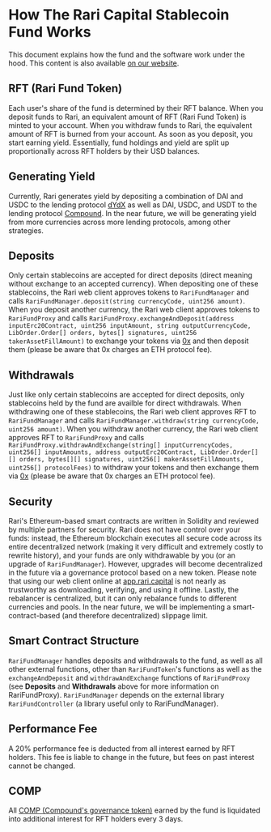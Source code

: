 # How The Rari Capital Stablecoin Fund Works

This document explains how the fund and the software work under the hood. This content is also available [on our website](https://rari.capital/current.html).

## RFT (Rari Fund Token)

Each user's share of the fund is determined by their RFT balance. When you deposit funds to Rari, an equivalent amount of RFT (Rari Fund Token) is minted to your account. When you withdraw funds to Rari, the equivalent amount of RFT is burned from your account. As soon as you deposit, you start earning yield. Essentially, fund holdings and yield are split up proportionally across RFT holders by their USD balances.

## Generating Yield

Currently, Rari generates yield by depositing a combination of DAI and USDC to the lending protocol [dYdX](https://dydx.exchange/) as well as DAI, USDC, and USDT to the lending protocol [Compound](https://compound.finance/). In the near future, we will be generating yield from more currencies across more lending protocols, among other strategies.

## Deposits

Only certain stablecoins are accepted for direct deposits (direct meaning without exchange to an accepted currency). When depositing one of these stablecoins, the Rari web client approves tokens to `RariFundManager` and calls `RariFundManager.deposit(string currencyCode, uint256 amount)`. When you deposit another currency, the Rari web client approves tokens to `RariFundProxy` and calls `RariFundProxy.exchangeAndDeposit(address inputErc20Contract, uint256 inputAmount, string outputCurrencyCode, LibOrder.Order[] orders, bytes[] signatures, uint256 takerAssetFillAmount)` to exchange your tokens via [0x](https://0x.org/) and then deposit them (please be aware that 0x charges an ETH protocol fee).

## Withdrawals

Just like only certain stablecoins are accepted for direct deposits, only stablecoins held by the fund are availble for direct withdrawals. When withdrawing one of these stablecoins, the Rari web client approves RFT to `RariFundManager` and calls `RariFundManager.withdraw(string currencyCode, uint256 amount)`. When you withdraw another currency, the Rari web client approves RFT to `RariFundProxy` and calls `RariFundProxy.withdrawAndExchange(string[] inputCurrencyCodes, uint256[] inputAmounts, address outputErc20Contract, LibOrder.Order[][] orders, bytes[][] signatures, uint256[] makerAssetFillAmounts, uint256[] protocolFees)` to withdraw your tokens and then exchange them via [0x](https://0x.org/) (please be aware that 0x charges an ETH protocol fee).

## Security

Rari's Ethereum-based smart contracts are written in Solidity and reviewed by multiple partners for security. Rari does not have control over your funds: instead, the Ethereum blockchain executes all secure code across its entire decentralized network (making it very difficult and extremely costly to rewrite history), and your funds are only withdrawable by you (or an upgrade of `RariFundManager`). However, upgrades will become decentralized in the future via a governance protocol based on a new token. Please note that using our web client online at [app.rari.capital](https://app.rari.capital) is not nearly as trustworthy as downloading, verifying, and using it offline. Lastly, the rebalancer is centralized, but it can only rebalance funds to different currencies and pools. In the near future, we will be implementing a smart-contract-based (and therefore decentralized) slippage limit.

## Smart Contract Structure

`RariFundManager` handles deposits and withdrawals to the fund, as well as all other external functions, other than `RariFundToken`'s functions as well as the `exchangeAndDeposit` and `withdrawAndExchange` functions of `RariFundProxy` (see **Deposits** and **Withdrawals** above for more information on RariFundProxy). `RariFundManager` depends on the external library `RariFundController` (a library useful only to RariFundManager).

## Performance Fee

A 20% performance fee is deducted from all interest earned by RFT holders. This fee is liable to change in the future, but fees on past interest cannot be changed.

## COMP

All [COMP (Compound's governance token)](https://compound.finance/governance/comp) earned by the fund is liquidated into additional interest for RFT holders every 3 days.
